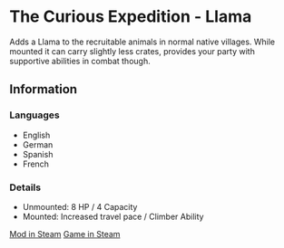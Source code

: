 # The Curious Expedition - Llama

Adds a Llama to the recruitable animals in normal native villages. While mounted it can carry slightly less crates, provides your party with supportive abilities in combat though.

## Information
### Languages
- English
- German
- Spanish 
- French

### Details
- Unmounted: 8 HP / 4 Capacity 
- Mounted: Increased travel pace / Climber Ability

[Mod in Steam](https://steamcommunity.com/sharedfiles/filedetails/?id=1238556618)
[Game in Steam](https://store.steampowered.com/app/358130/The_Curious_Expedition/)
